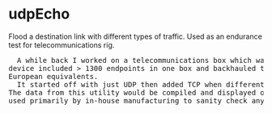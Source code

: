 # udpEcho
Flood a destination link with different types of traffic.  Used as an endurance test for telecommunications rig.

<pre>
  A while back I worked on a telecommunications box which was essentially a modem aggregator.  The 
device included > 1300 endpoints in one box and backhauled to an AT&T T-carrier (1-3) and later the 
European equivalents.
  It started off with just UDP then added TCP when different hardware failure modes were identified.
The data from this utility would be compiled and displayed on an HTML front end.  This UI would be
used primarily by in-house manufacturing to sanity check any rig after assembly and before shipping.

</pre>

